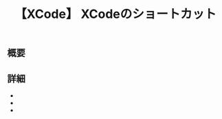 ﻿---
title: 【XCode】 XCodeのショートカット
tags:
  - XCode
updated_at: ''
id: 3b1f586d-f813-4f8e-aa89-242467580d95
---
## 概要

##

##

## 詳細

- []()
- []()
- []()

